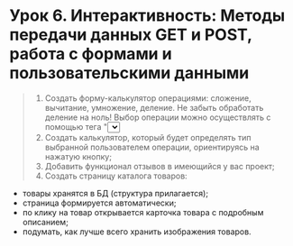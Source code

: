 # Урок 6. Интерактивность: Методы передачи данных GET и POST, работа с формами и пользовательскими данными

> 1.  Создать форму-калькулятор операциями: сложение, вычитание, умножение, деление. Не забыть обработать деление на ноль! Выбор операции можно осуществлять с помощью тега "<select>";
> 2. Создать калькулятор, который будет определять тип выбранной пользователем операции, ориентируясь на нажатую кнопку;
> 3. Добавить функционал отзывов в имеющийся у вас проект;
> 4. Создать страницу каталога товаров:
 * товары хранятся в БД (структура прилагается);
 * страница формируется автоматически;
 * по клику на товар открывается карточка товара с подробным описанием;
 * подумать, как лучше всего хранить изображения товаров.
